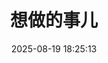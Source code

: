 ---
title: 想做的事儿
date: 2025-08-19 18:25:13
type: todolist
top_background: https://bu.dusays.com/2025/08/19/68a45bd47d39e.jpg
comments: false
aside: false
---